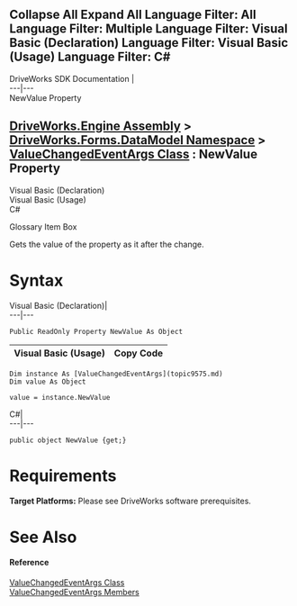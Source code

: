 Collapse All Expand All Language Filter: All  Language Filter: Multiple  Language Filter: Visual Basic (Declaration) Language Filter: Visual Basic (Usage) Language Filter: C#  
---  
DriveWorks SDK Documentation  |   
---|---  
NewValue Property   
  
[DriveWorks.Engine Assembly](topic2156.md) > [DriveWorks.Forms.DataModel Namespace](topic9371.md) > [ValueChangedEventArgs Class](topic9575.md) : NewValue Property  
---  
  
Visual Basic (Declaration)    
Visual Basic (Usage)    
C# 

Glossary Item Box

Gets the value of the property as it after the change. 

# Syntax

Visual Basic (Declaration)|   
---|---  
      
    
    Public ReadOnly Property NewValue As Object  
  
Visual Basic (Usage)| Copy Code  
---|---  
      
    
    Dim instance As [ValueChangedEventArgs](topic9575.md)
    Dim value As Object
     
    value = instance.NewValue  
  
C#|   
---|---  
      
    
    public object NewValue {get;}  
  
# Requirements

**Target Platforms:** Please see DriveWorks software prerequisites.

# See Also

#### Reference

[ValueChangedEventArgs Class](topic9575.md)   
[ValueChangedEventArgs Members](topic9576.md)


